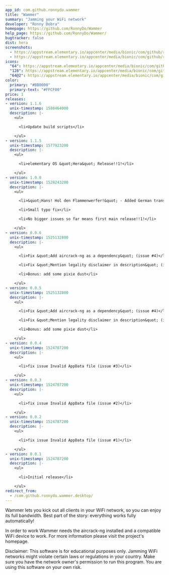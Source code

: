 ```yaml
---
app_id: com.github.ronnydo.wammer
title: "Wammer"
summary: "Jamming your WiFi network"
developer: "Ronny Dobra"
homepage: https://github.com/RonnyDo/Wammer
help_page: https://github.com/RonnyDo/Wammer/
bugtracker: false
dist: hera
screenshots:
  - https://appstream.elementary.io/appcenter/media/bionic/com/github/ronnydo.wammer/5DEA09BB3DBAC383966931EC73A409BB/screenshots/image-1_orig.png
  - https://appstream.elementary.io/appcenter/media/bionic/com/github/ronnydo.wammer/5DEA09BB3DBAC383966931EC73A409BB/screenshots/image-2_orig.png
icons:
  "64": https://appstream.elementary.io/appcenter/media/bionic/com/github/ronnydo.wammer/5DEA09BB3DBAC383966931EC73A409BB/icons/64x64/com.github.ronnydo.wammer_com.github.ronnydo.wammer.png
  "128": https://appstream.elementary.io/appcenter/media/bionic/com/github/ronnydo.wammer/5DEA09BB3DBAC383966931EC73A409BB/icons/128x128/com.github.ronnydo.wammer_com.github.ronnydo.wammer.png
  "64@2": https://appstream.elementary.io/appcenter/media/bionic/com/github/ronnydo.wammer/5DEA09BB3DBAC383966931EC73A409BB/icons/64x64@2/com.github.ronnydo.wammer_com.github.ronnydo.wammer.png
color:
  primary: "#BB0000"
  primary-text: "#FFCF00"
price: 1
releases:
- version: 1.1.6
  unix-timestamp: 1588464000
  description: |-
    <ul>

      <li>Update build scripts</li>

    </ul>
- version: 1.1.5
  unix-timestamp: 1577923200
  description: |-
    <ul>

      <li>elementary OS &quot;Hera&quot; Release!!1!</li>

    </ul>
- version: 1.0.0
  unix-timestamp: 1528243200
  description: |-
    <ul>

      <li>&quot;Hans! Hol den Flammenwerfer!&quot; - Added German translation</li>

      <li>Small typo fix</li>

      <li>No bigger issues so far means first main release!!1!</li>

    </ul>
- version: 0.0.6
  unix-timestamp: 1525132800
  description: |-
    <ul>

      <li>Fix &quot;Add aircrack-ng as a dependency&quot; (issue #4)</li>

      <li>Fix &quot;Mention legality disclaimer in description&quot; (issue #5)</li>

      <li>Bonus: add some pixie dust</li>

    </ul>
- version: 0.0.5
  unix-timestamp: 1525132800
  description: |-
    <ul>

      <li>Fix &quot;Add aircrack-ng as a dependency&quot; (issue #4)</li>

      <li>Fix &quot;Mention legality disclaimer in description&quot; (issue #5)</li>

      <li>Bonus: add some pixie dust</li>

    </ul>
- version: 0.0.4
  unix-timestamp: 1524787200
  description: |-
    <ul>

      <li>fix issue Invalid AppData file (issue #3)</li>

    </ul>
- version: 0.0.3
  unix-timestamp: 1524787200
  description: |-
    <ul>

      <li>fix issue Invalid AppData file (issue #2)</li>

    </ul>
- version: 0.0.2
  unix-timestamp: 1524787200
  description: |-
    <ul>

      <li>fix issue Invalid AppData file (issue #1)</li>

    </ul>
- version: 0.0.1
  unix-timestamp: 1524787200
  description: |-
    <ul>

      <li>Initial release</li>

    </ul>
redirect_from:
  - /com.github.ronnydo.wammer.desktop/
---
```


<p>Wammer lets you kick out all clients in your WiFi network, so you can enjoy its full bandwidth. Best part of the story: everything works fully automatically!</p>
<p>In order to work Wammer needs the aircrack-ng installed and a compatible WiFi device to work. For more information please visit the project&apos;s homepage.</p>
<p>Disclaimer: This software is for educational purposes only. Jamming WiFi networks might violate certain laws or regulations in your country. Make sure you have the network owner&apos;s permission to run this program. You are using this software on your own risk.</p>